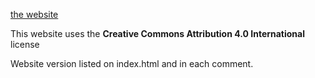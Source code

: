 [the website](https://caverym.github.io "Cal's website")

This website uses the **Creative Commons Attribution 4.0 International** license

Website version listed on index.html and in each comment.